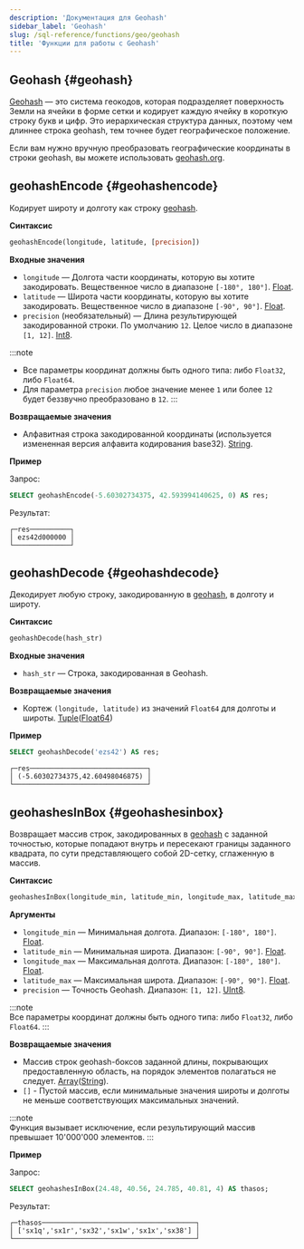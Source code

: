 ```yaml
---
description: 'Документация для Geohash'
sidebar_label: 'Geohash'
slug: /sql-reference/functions/geo/geohash
title: 'Функции для работы с Geohash'
---
```


## Geohash {#geohash}

[Geohash](https://en.wikipedia.org/wiki/Geohash) — это система геокодов, которая подразделяет поверхность Земли на ячейки в форме сетки и кодирует каждую ячейку в короткую строку букв и цифр. Это иерархическая структура данных, поэтому чем длиннее строка geohash, тем точнее будет географическое положение.

Если вам нужно вручную преобразовать географические координаты в строки geohash, вы можете использовать [geohash.org](http://geohash.org/).

## geohashEncode {#geohashencode}

Кодирует широту и долготу как строку [geohash](#geohash).

**Синтаксис**

```sql
geohashEncode(longitude, latitude, [precision])
```

**Входные значения**

- `longitude` — Долгота части координаты, которую вы хотите закодировать. Вещественное число в диапазоне `[-180°, 180°]`. [Float](../../data-types/float.md). 
- `latitude` — Широта части координаты, которую вы хотите закодировать. Вещественное число в диапазоне `[-90°, 90°]`. [Float](../../data-types/float.md).
- `precision` (необязательный) — Длина результирующей закодированной строки. По умолчанию `12`. Целое число в диапазоне `[1, 12]`. [Int8](../../data-types/int-uint.md).

:::note
- Все параметры координат должны быть одного типа: либо `Float32`, либо `Float64`.
- Для параметра `precision` любое значение менее `1` или более `12` будет беззвучно преобразовано в `12`.
:::

**Возвращаемые значения**

- Алфавитная строка закодированной координаты (используется измененная версия алфавита кодирования base32). [String](../../data-types/string.md).

**Пример**

Запрос:

```sql
SELECT geohashEncode(-5.60302734375, 42.593994140625, 0) AS res;
```

Результат:

```text
┌─res──────────┐
│ ezs42d000000 │
└──────────────┘
```

## geohashDecode {#geohashdecode}

Декодирует любую строку, закодированную в [geohash](#geohash), в долготу и широту.

**Синтаксис**

```sql
geohashDecode(hash_str)
```

**Входные значения**

- `hash_str` — Строка, закодированная в Geohash.

**Возвращаемые значения**

- Кортеж `(longitude, latitude)` из значений `Float64` для долготы и широты. [Tuple](../../data-types/tuple.md)([Float64](../../data-types/float.md))

**Пример**

```sql
SELECT geohashDecode('ezs42') AS res;
```

```text
┌─res─────────────────────────────┐
│ (-5.60302734375,42.60498046875) │
└─────────────────────────────────┘
```

## geohashesInBox {#geohashesinbox}

Возвращает массив строк, закодированных в [geohash](#geohash) с заданной точностью, которые попадают внутрь и пересекают границы заданного квадрата, по сути представляющего собой 2D-сетку, сглаженную в массив.

**Синтаксис**

```sql
geohashesInBox(longitude_min, latitude_min, longitude_max, latitude_max, precision)
```

**Аргументы**

- `longitude_min` — Минимальная долгота. Диапазон: `[-180°, 180°]`. [Float](../../data-types/float.md).
- `latitude_min` — Минимальная широта. Диапазон: `[-90°, 90°]`. [Float](../../data-types/float.md).
- `longitude_max` — Максимальная долгота. Диапазон: `[-180°, 180°]`. [Float](../../data-types/float.md).
- `latitude_max` — Максимальная широта. Диапазон: `[-90°, 90°]`. [Float](../../data-types/float.md).
- `precision` — Точность Geohash. Диапазон: `[1, 12]`. [UInt8](../../data-types/int-uint.md).

:::note    
Все параметры координат должны быть одного типа: либо `Float32`, либо `Float64`.
:::

**Возвращаемые значения**

- Массив строк geohash-боксов заданной длины, покрывающих предоставленную область, на порядок элементов полагаться не следует. [Array](../../data-types/array.md)([String](../../data-types/string.md)).
- `[]` - Пустой массив, если минимальные значения широты и долготы не меньше соответствующих максимальных значений.

:::note    
Функция вызывает исключение, если результирующий массив превышает 10'000'000 элементов.
:::

**Пример**

Запрос:

```sql
SELECT geohashesInBox(24.48, 40.56, 24.785, 40.81, 4) AS thasos;
```

Результат:

```text
┌─thasos──────────────────────────────────────┐
│ ['sx1q','sx1r','sx32','sx1w','sx1x','sx38'] │
└─────────────────────────────────────────────┘
```
